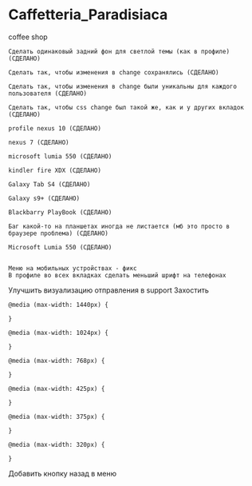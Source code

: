 # Caffetteria_Paradisiaca
coffee shop


    Сделать одинаковый задний фон для светлой темы (как в профиле) (СДЕЛАНО)

    Сделать так, чтобы изменения в change сохранялись (СДЕЛАНО)

    Сделать так, чтобы изменения в change были уникальны для каждого пользователя (СДЕЛАНО)

    Сделать так, чтобы css change был такой же, как и у других вкладок (СДЕЛАНО)

    profile nexus 10 (СДЕЛАНО)

    nexus 7 (СДЕЛАНО)

    microsoft lumia 550 (СДЕЛАНО)
    
    kindler fire XDX (СДЕЛАНО)
    
    Galaxy Tab S4 (СДЕЛАНО)
    
    Galaxy s9+ (СДЕЛАНО)
    
    Blackbarry PlayBook (СДЕЛАНО)
    
    Баг какой-то на планшетах иногда не листается (мб это просто в браузере проблема) (СДЕЛАНО)
    
    Microsoft Lumia 550 (СДЕЛАНО)


    Меню на мобильных устройствах - фикс
    В профиле во всех вкладках сделать меньший шрифт на телефонах
Улучшить визуализацию отправления в support
Захостить


    @media (max-width: 1440px) {
        
    }

    @media (max-width: 1024px) {

    }

    @media (max-width: 768px) {

    }

    @media (max-width: 425px) {

    }

    @media (max-width: 375px) {

    }
    
    @media (max-width: 320px) {

    }

Добавить кнопку назад в меню